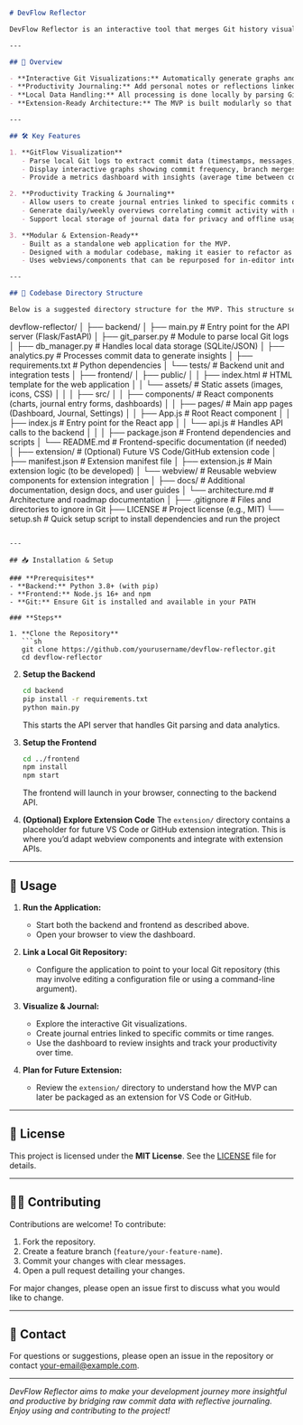 ```markdown
# DevFlow Reflector

DevFlow Reflector is an interactive tool that merges Git history visualization with a personal productivity journal. It parses your local Git logs to generate dynamic graphs of your commit history and branch evolution while allowing you to attach journal entries to your commits or work sessions. This MVP is designed as a standalone web application, with a roadmap to transform it into an extension (e.g., for VS Code or GitHub) in the future.

---

## 🚀 Overview

- **Interactive Git Visualizations:** Automatically generate graphs and dashboards to display commit trends, branch activity, and key contribution metrics.
- **Productivity Journaling:** Add personal notes or reflections linked to specific commits or time periods, creating a historical record of insights, challenges, and improvements.
- **Local Data Handling:** All processing is done locally by parsing Git logs and storing data (using SQLite or JSON files), ensuring privacy and compliance with FOSS principles.
- **Extension-Ready Architecture:** The MVP is built modularly so that the core functionality can later be integrated as a VS Code or GitHub extension.

---

## 🛠️ Key Features

1. **GitFlow Visualization**
   - Parse local Git logs to extract commit data (timestamps, messages, branches).
   - Display interactive graphs showing commit frequency, branch merges, and overall repository evolution.
   - Provide a metrics dashboard with insights (average time between commits, commit streaks, etc.).

2. **Productivity Tracking & Journaling**
   - Allow users to create journal entries linked to specific commits or time ranges.
   - Generate daily/weekly overviews correlating commit activity with reflective notes.
   - Support local storage of journal data for privacy and offline usage.

3. **Modular & Extension-Ready**
   - Built as a standalone web application for the MVP.
   - Designed with a modular codebase, making it easier to refactor as a VS Code or GitHub extension later.
   - Uses webviews/components that can be repurposed for in-editor interfaces.

---

## 📂 Codebase Directory Structure

Below is a suggested directory structure for the MVP. This structure separates backend and frontend code while anticipating future integration into an extension framework.

```
devflow-reflector/
│
├── backend/
│   ├── main.py             # Entry point for the API server (Flask/FastAPI)
│   ├── git_parser.py       # Module to parse local Git logs
│   ├── db_manager.py       # Handles local data storage (SQLite/JSON)
│   ├── analytics.py        # Processes commit data to generate insights
│   ├── requirements.txt    # Python dependencies
│   └── tests/              # Backend unit and integration tests
│
├── frontend/
│   ├── public/
│   │   ├── index.html      # HTML template for the web application
│   │   └── assets/         # Static assets (images, icons, CSS)
│   │
│   ├── src/
│   │   ├── components/     # React components (charts, journal entry forms, dashboards)
│   │   ├── pages/          # Main app pages (Dashboard, Journal, Settings)
│   │   ├── App.js          # Root React component
│   │   ├── index.js        # Entry point for the React app
│   │   └── api.js          # Handles API calls to the backend
│   │
│   ├── package.json        # Frontend dependencies and scripts
│   └── README.md           # Frontend-specific documentation (if needed)
│
├── extension/              # (Optional) Future VS Code/GitHub extension code
│   ├── manifest.json       # Extension manifest file
│   ├── extension.js        # Main extension logic (to be developed)
│   └── webview/            # Reusable webview components for extension integration
│
├── docs/                   # Additional documentation, design docs, and user guides
│   └── architecture.md     # Architecture and roadmap documentation
│
├── .gitignore              # Files and directories to ignore in Git
├── LICENSE                 # Project license (e.g., MIT)
└── setup.sh                # Quick setup script to install dependencies and run the project
```

---

## 📥 Installation & Setup

### **Prerequisites**
- **Backend:** Python 3.8+ (with pip)
- **Frontend:** Node.js 16+ and npm
- **Git:** Ensure Git is installed and available in your PATH

### **Steps**

1. **Clone the Repository**
   ```sh
   git clone https://github.com/yourusername/devflow-reflector.git
   cd devflow-reflector
   ```

2. **Setup the Backend**
   ```sh
   cd backend
   pip install -r requirements.txt
   python main.py
   ```
   This starts the API server that handles Git parsing and data analytics.

3. **Setup the Frontend**
   ```sh
   cd ../frontend
   npm install
   npm start
   ```
   The frontend will launch in your browser, connecting to the backend API.

4. **(Optional) Explore Extension Code**
   The `extension/` directory contains a placeholder for future VS Code or GitHub extension integration. This is where you’d adapt webview components and integrate with extension APIs.

---

## 🚀 Usage

1. **Run the Application:**
   - Start both the backend and frontend as described above.
   - Open your browser to view the dashboard.

2. **Link a Local Git Repository:**
   - Configure the application to point to your local Git repository (this may involve editing a configuration file or using a command-line argument).

3. **Visualize & Journal:**
   - Explore the interactive Git visualizations.
   - Create journal entries linked to specific commits or time ranges.
   - Use the dashboard to review insights and track your productivity over time.

4. **Plan for Future Extension:**
   - Review the `extension/` directory to understand how the MVP can later be packaged as an extension for VS Code or GitHub.

---

## 📜 License

This project is licensed under the **MIT License**. See the [LICENSE](./LICENSE) file for details.

---

## 👨‍💻 Contributing

Contributions are welcome! To contribute:
1. Fork the repository.
2. Create a feature branch (`feature/your-feature-name`).
3. Commit your changes with clear messages.
4. Open a pull request detailing your changes.

For major changes, please open an issue first to discuss what you would like to change.

---

## 📧 Contact

For questions or suggestions, please open an issue in the repository or contact [your-email@example.com](mailto:your-email@example.com).

---

*DevFlow Reflector aims to make your development journey more insightful and productive by bridging raw commit data with reflective journaling. Enjoy using and contributing to the project!*
```
